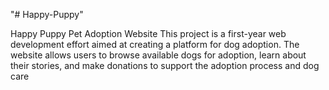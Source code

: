 "# Happy-Puppy" 

Happy Puppy Pet Adoption Website This project is a first-year web development effort aimed at creating a platform for dog adoption. The website allows users to browse available dogs for adoption, learn about their stories, and make donations to support the adoption process and dog care
